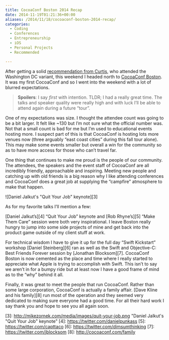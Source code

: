 ```yaml
---
title: CocoaConf Boston 2014 Recap
date: 2014-11-19T01:21:36+00:00
aliases: /2014/11/18/cocoaconf-boston-2014-recap/
categories:
  - Coding
  - Conferences
  - Entrepreneurship
  - iOS
  - Personal Projects
  - Recommended

---
```

After getting a solid [recommendation from Curtis][1], who attended the Washington DC variant, this weekend I headed north to [CocoaConf Boston][2]. It was my first CocoaConf and so I went into the weekend with a lot of blurred expectations.

> **Spoilers**: I say _first_ with intention. TLDR; I had a really great time. The talks and speaker quality were really high and with luck I&#8217;ll be able to attend again during a future &#8220;tour&#8221;.

One of my expectations was size. I thought the attendee count was going to be a bit larger. It felt like ~130 but I&#8217;m not sure what the official number was. Not that a small count is bad for me but I&#8217;m used to educational events hosting more. I suspect part of this is that CocoaConf is hosting lots more venues now (three arguably &#8220;east coast cities&#8221; during this fall tour alone). This may make some events smaller but overall a win for the community so as to have more access for those who can&#8217;t travel far.

One thing that continues to make me proud is the people of our community. The attendees, the speakers and the event staff of CocoaConf are all incredibly friendly, approachable and inspiring. Meeting new people and catching up with old friends is a big reason why I like attending conferences and CocoaConf does a great job at supplying the &#8220;campfire&#8221; atmosphere to make that happen.

![Daniel Jalkut's "Quit Your Job" keynote][3]

As for my favorite talks I&#8217;ll mention a few:

[Daniel Jalkut&#8217;s][4] &#8220;Quit Your Job&#8221; keynote and [Rob Rhyne&#8217;s][5] &#8220;Make Them Care&#8221; session were both very inspirational. I leave Boston really hungry to jump into some side projects of mine and get back into the product game outside of my client stuff at work.

For technical wisdom I have to give it up for the full day &#8220;Swift Kickstart&#8221; workshop [Daniel Steinberg][6] ran as well as the Swift and Objective-C: Best Friends Forever session by [Jonathan Blocksom][7]. CocoaConf Boston is now cemented as the place and time where I really started to appreciate what Apple is trying to accomplish with Swift. This isn&#8217;t to say we aren&#8217;t in for a bumpy ride but at least now I have a good frame of mind as to the &#8220;why&#8221; behind it all.

Finally, it was great to meet the people that run CocoaConf. Rather than some large corporation, CocoaConf is actually a family affair. [Dave Kline and his family][8] run most of the operation and they seemed very dedicated to making sure everyone had a good time. For all their hard work I say thank you and hope to see you all again soon.

 [1]: https://twitter.com/parrots/status/450300598479757312
 [2]: http://cocoaconf.com/boston-2014/schedule
 [3]: http://mikezornek.com/media/images/quit-your-job.png "Daniel Jalkut's "Quit Your Job" keynote"
 [4]: https://twitter.com/danielpunkass
 [5]: https://twitter.com/capttaco
 [6]: https://twitter.com/dimsumthinking
 [7]: https://twitter.com/jblocksom
 [8]: http://cocoaconf.com/family